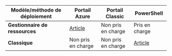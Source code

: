 | **Modèle/méthode de déploiement** | **Portail Azure** | **Portail Classic** | **PowerShell** |
| --- | --- | --- | --- |
| **Gestionnaire de ressources** |[Article](../articles/vpn-gateway/vpn-gateway-howto-multi-site-to-site-resource-manager-portal.md) |Non pris en charge |Pris en charge |
| **Classique** |Non pris en charge |Non pris en charge |[Article](../articles/vpn-gateway/vpn-gateway-multi-site.md) |

